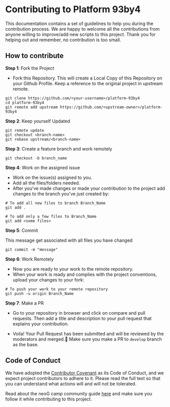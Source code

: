# Contributing to **Platform 93by4**

This documentation contains a set of guidelines to help you during the contribution process. We are happy to welcome all the contributions from anyone willing to improve/add new scripts to this project. Thank you for helping out and remember, no contribution is too small.

## How to contribute

**Step 1**: Fork the Project

- Fork this Repository. This will create a Local Copy of this Repository on your Github Profile. Keep a reference to the original project in upstream remote.

```
git clone https://github.com/<your-username>/platform-93by4
cd platform-93by4
git remote add upstream https://github.com/<upstream-owner>/platform-93by4
```

**Step 2**: Keep yourself Updated

```
git remote update
git checkout <branch-name>
git rebase upstream/<branch-name>
```

**Step 3**: Create a feature branch and work remotely

```
git checkout -b branch_name
```

**Step 4**: Work on the assigned issue

- Work on the issue(s) assigned to you.
- Add all the files/folders needed.
- After you've made changes or made your contribution to the project add changes to the branch you've just created by:

```
# To add all new files to branch Branch_Name
git add .

# To add only a few files to Branch_Name
git add <some files>
```

**Step 5**: Commit

This message get associated with all files you have changed

```
git commit -m "message"
```

**Step 6**: Work Remotely

- Now you are ready to your work to the remote repository.
- When your work is ready and complies with the project conventions, upload your changes to your fork:

```
# To push your work to your remote repository
git push -u origin Branch_Name
```

**Step 7**: Make a PR

- Go to your repository in browser and click on compare and pull requests. Then add a title and description to your pull request that explains your contribution.

- Voila! Your Pull Request has been submitted and will be reviewed by the moderators and merged.🥳 Make sure you make a PR to `develop` branch as the base.

## Code of Conduct

We have adopted the [Contributor Covenant](https://www.contributor-covenant.org/) as its Code of Conduct, and we expect project contributors to adhere to it. Please read the full text so that you can understand what actions will and will not be tolerated.

Read about the neoG camp community guide [here](https://neog.camp/legal/communityguide) and make sure you follow it while contributing to this project.

